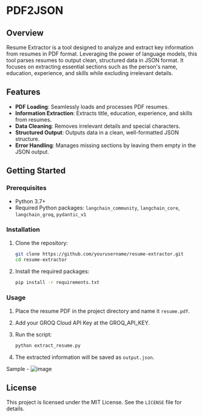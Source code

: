 # PDF2JSON

## Overview

Resume Extractor is a tool designed to analyze and extract key information from resumes in PDF format. Leveraging the power of language models, this tool parses resumes to output clean, structured data in JSON format. It focuses on extracting essential sections such as the person's name, education, experience, and skills while excluding irrelevant details.

## Features

- **PDF Loading**: Seamlessly loads and processes PDF resumes.
- **Information Extraction**: Extracts title, education, experience, and skills from resumes.
- **Data Cleaning**: Removes irrelevant details and special characters.
- **Structured Output**: Outputs data in a clean, well-formatted JSON structure.
- **Error Handling**: Manages missing sections by leaving them empty in the JSON output.

## Getting Started

### Prerequisites

- Python 3.7+
- Required Python packages: `langchain_community`, `langchain_core`, `langchain_groq`, `pydantic_v1`

### Installation

1. Clone the repository:
    ```bash
    git clone https://github.com/yourusername/resume-extractor.git
    cd resume-extractor
    ```

2. Install the required packages:
    ```bash
    pip install -r requirements.txt
    ```

### Usage

1. Place the resume PDF in the project directory and name it `resume.pdf`.

2. Add your GROQ Cloud API Key at the GROQ_API_KEY.

3. Run the script:
    ```bash
    python extract_resume.py
    ```

4. The extracted information will be saved as `output.json`.

Sample - 
![image](https://github.com/user-attachments/assets/abedea4f-aa8a-4fc8-b305-36843e13b195)


## License

This project is licensed under the MIT License. See the `LICENSE` file for details.
